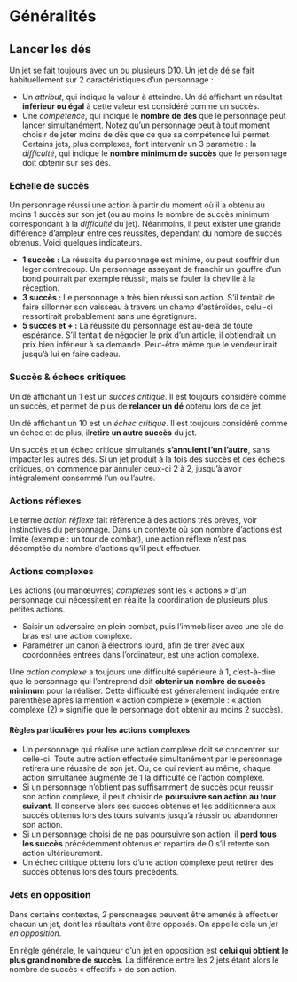 # Généralités
## Lancer les dés
Un jet se fait toujours avec un ou plusieurs D10.
Un jet de dé se fait habituellement sur 2 caractéristiques d’un personnage :
- Un *attribut*, qui indique la valeur à atteindre. Un dé affichant un résultat **inférieur ou égal** à cette valeur est considéré comme un succès.
- Une *compétence*, qui indique le **nombre de dés** que le personnage peut lancer simultanément. Notez qu’un personnage peut à tout moment choisir de jeter moins de dés que ce que sa compétence lui permet.
Certains jets, plus complexes, font intervenir un 3 paramètre : la *difficulté*, qui indique le **nombre minimum de succès** que le personnage doit obtenir sur ses dés.

### Echelle de succès
Un personnage réussi une action à partir du moment où il a obtenu au moins 1 succès sur son jet (ou au moins le nombre de succès minimum correspondant à la *difficulté* du jet). Néanmoins, il peut exister une grande différence d’ampleur entre ces réussites, dépendant du nombre de succès obtenus.
Voici quelques indicateurs.
- **1 succès :**  La réussite du personnage est minime, ou peut souffrir d’un léger contrecoup. Un personnage asseyant de franchir un gouffre d’un bond pourrait par exemple réussir, mais se fouler la cheville à la réception.
- **3 succès :** Le personnage a très bien réussi son action. S’il tentait de faire sillonner son vaisseau à travers un champ d’astéroïdes, celui-ci ressortirait probablement sans une égratignure.
- **5 succès et + :** La réussite du personnage est au-delà de toute espérance. S’il tentait de négocier le prix d’un article, il obtiendrait un prix bien inférieur à sa demande. Peut-être même que le vendeur irait jusqu’à lui en faire cadeau.

### Succès & échecs critiques
Un dé affichant un 1 est un *succès critique*. Il est toujours considéré comme un succès, et permet de plus de **relancer un dé** obtenu lors de ce jet.

Un dé affichant un 10 est un *échec critique*. Il est toujours considéré comme un échec et de plus, il**retire un autre succès** du jet.

Un succès et un échec critique simultanés **s’annulent l’un l’autre**, sans impacter les autres dés. Si un jet produit à la fois des succès et des échecs critiques, on commence par annuler ceux-ci 2 à 2, jusqu’à avoir intégralement consommé l’un ou l’autre. 

### Actions réflexes
Le terme *action réflexe* fait référence à des actions très brèves, voir instinctives du personnage. Dans un contexte où son nombre d’actions est limité (exemple : un tour de combat), une action réflexe n’est pas décomptée du nombre d’actions qu’il peut effectuer.

### Actions complexes
Les actions (ou manœuvres) *complexes* sont les « actions » d’un personnage qui nécessitent en réalité la coordination de plusieurs plus petites actions.
- Saisir un adversaire en plein combat, puis l’immobiliser avec une clé de bras est une action complexe.
- Paramétrer un canon à électrons lourd, afin de tirer avec aux coordonnées entrées dans l’ordinateur, est une action complexe.

Une *action complexe* a toujours une difficulté supérieure à 1, c’est-à-dire que le personnage qui l’entreprend doit **obtenir un nombre de succès minimum** pour la réaliser. Cette difficulté est généralement indiquée entre parenthèse après la mention « action complexe » (exemple : « action complexe (2) » signifie que le personnage doit obtenir au moins 2 succès).

#### Règles particulières pour les actions complexes
- Un personnage qui réalise une action complexe doit se concentrer sur celle-ci. Toute autre action effectuée simultanément par le personnage retirera une réussite de son jet. Ou, ce qui revient au même, chaque action simultanée augmente de 1 la difficulté de l’action complexe. 
- Si un personnage n’obtient pas suffisamment de succès pour réussir son action complexe, il peut choisir de **poursuivre son action au tour suivant**. Il conserve alors ses succès obtenus et les additionnera aux succès obtenus lors des tours suivants jusqu’à réussir ou abandonner son action.
- Si un personnage choisi de ne pas poursuivre son action, il **perd tous les succès** précédemment obtenus et repartira de 0 s’il retente son action ultérieurement.
- Un échec critique obtenu lors d’une action complexe peut retirer des succès obtenus lors des tours précédents. 

### Jets en opposition
Dans certains contextes, 2 personnages peuvent être amenés à effectuer chacun un jet, dont les résultats vont être opposés. On appelle cela un *jet en opposition*.

En règle générale, le vainqueur d’un jet en opposition est **celui qui obtient le plus grand nombre de succès**. La différence entre les 2 jets étant alors le nombre de succès « effectifs » de son action.
